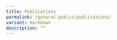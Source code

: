 ```yaml
---
title: Publications
permalink: /general-public/publications/
variant: markdown
description: ""
---
```

<p></p>